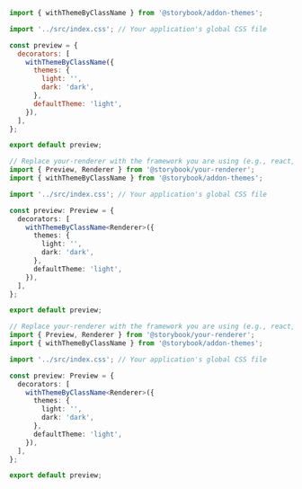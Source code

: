 ```js filename=".storybook/preview.js" renderer="common" language="js"
import { withThemeByClassName } from '@storybook/addon-themes';

import '../src/index.css'; // Your application's global CSS file

const preview = {
  decorators: [
    withThemeByClassName({
      themes: {
        light: '',
        dark: 'dark',
      },
      defaultTheme: 'light',
    }),
  ],
};

export default preview;
```

```ts filename=".storybook/preview.ts" renderer="common" language="ts-4-9"
// Replace your-renderer with the framework you are using (e.g., react, vue3)
import { Preview, Renderer } from '@storybook/your-renderer';
import { withThemeByClassName } from '@storybook/addon-themes';

import '../src/index.css'; // Your application's global CSS file

const preview: Preview = {
  decorators: [
    withThemeByClassName<Renderer>({
      themes: {
        light: '',
        dark: 'dark',
      },
      defaultTheme: 'light',
    }),
  ],
};

export default preview;
```

```ts filename=".storybook/preview.ts" renderer="common" language="ts"
// Replace your-renderer with the framework you are using (e.g., react, vue3)
import { Preview, Renderer } from '@storybook/your-renderer';
import { withThemeByClassName } from '@storybook/addon-themes';

import '../src/index.css'; // Your application's global CSS file

const preview: Preview = {
  decorators: [
    withThemeByClassName<Renderer>({
      themes: {
        light: '',
        dark: 'dark',
      },
      defaultTheme: 'light',
    }),
  ],
};

export default preview;
```


